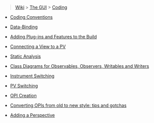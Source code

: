 > [Wiki](Home) > [The GUI](The-GUI) > [Coding](GUI-Coding)

* [Coding Conventions](GUI-Coding-Conventions)

* [Data-Binding](An-Introduction-to-Databinding)

* [Adding Plug-ins and Features to the Build](Adding-a-Plugin-or-Feature-to-Maven-Build)

* [Connecting a View to a PV](Connecting-a-View-to-a-PV)

* [Static Analysis](Static-analysis)

* [Class Diagrams for Observables, Observers, Writables and Writers](Refactoring-for-Observables-and-Writers)

* [Instrument Switching](Instrument-switching)

* [PV Switching](PV-Switching)

* [OPI Creation](OPI-Creation)

* [Converting OPIs from old to new style: tips and gotchas](Converting-OPI-to-New-Style-Tips-and_Gotchas)

* [Adding a Perspective](Adding-a-button-to-the-perspective-switcher-(Eclipse-4))
